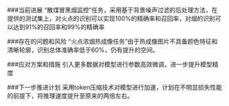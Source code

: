 ###当前进展
“散煤冒黑烟监控”任务，采用基于背景噪声过滤的后处理方法，在提供的测试集上，对火点的识别可以实现100%的精确率和召回率，对烟的识别可以达到91%的召回率和99%的精确率

###存在的问题和风险
“火点浓烟热成像任务”由于热成像图片不具备颜色特征和清晰轮廓，识别总体准确率低于60%，仍有提升的空间。

###应对方案和措施
引入更多数据对模型进行参数高效微调，进一步提升模型精度

###下一步推进计划
采用token压缩技术对模型进行加速，计划在不明显损失性能的前提下，将推理速度提升至原来的两倍左右。

